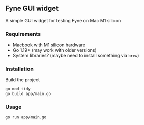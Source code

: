 ## Fyne GUI widget

A simple GUI widget for testing Fyne on Mac M1 silicon

### Requirements

-   Macbook with M1 silicon hardware
-   Go 1.19+ (may work with older versions)
-   System libraries? (maybe need to install something via `brew`)

### Installation

Build the project

```sh
go mod tidy
go build app/main.go

```

### Usage

```sh
go run app/main.go
```
